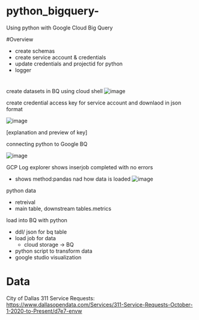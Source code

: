 # python_bigquery-
Using python with Google Cloud Big Query 

#Overview
- create schemas
 - create service account & credentials 
 - update credentials and projectid for python
 - logger
 
 
# 

create datasets in BQ using cloud shell
![image](https://user-images.githubusercontent.com/55963911/228695912-6f823ce9-a5ec-4f6e-9443-aaacd35bfadb.png)


create credential access key for service account and downlaod in json format 

![image](https://user-images.githubusercontent.com/55963911/228696149-2edddd48-ee78-4cd4-8c4f-7da373c830e5.png)

[explanation and preview of key]



connecting python to Google BQ

![image](https://user-images.githubusercontent.com/55963911/228696280-0be8f371-25e8-405c-bf84-377196be0343.png)



GCP Log explorer shows inserjob completed with no errors 
- shows method:pandas nad how data is loaded
![image](https://user-images.githubusercontent.com/55963911/229265673-bab51d35-a30d-46af-bb45-b083cb6d82be.png)

python data 
- retreival 
- main table, downstream tables.metrics 

load into BQ with python 


- ddl/ json for bq table 
- load job for data 
  - cloud storage -> BQ 
- python script to transform data
- google studio visualization 


# Data 
City of Dallas 311 Service Requests: https://www.dallasopendata.com/Services/311-Service-Requests-October-1-2020-to-Present/d7e7-envw

